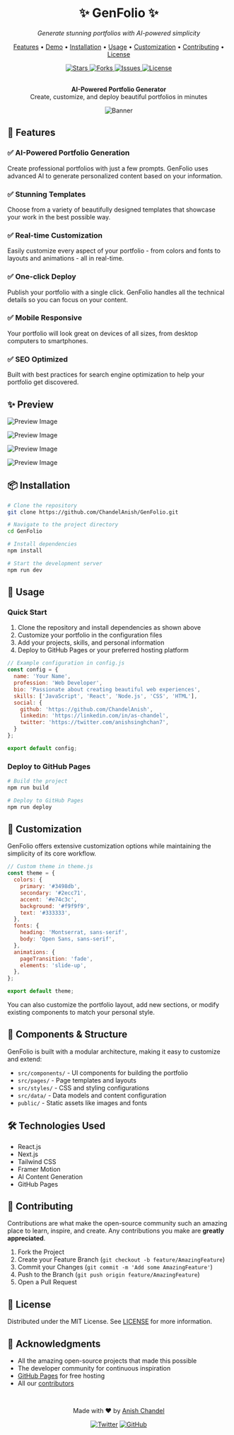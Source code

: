 <div align="center">
  <h1>✨ GenFolio ✨</h1>
  <p><em>Generate stunning portfolios with AI-powered simplicity</em></p>
  
  <p>
    <a href="#features">Features</a> •
    <a href="#demo">Demo</a> •
    <a href="#installation">Installation</a> •
    <a href="#usage">Usage</a> •
    <a href="#customization">Customization</a> •
    <a href="#contributing">Contributing</a> •
    <a href="#license">License</a>
  </p>
  
  <a href="https://github.com/ChandelAnish/GenFolio/stargazers">
    <img src="https://img.shields.io/github/stars/ChandelAnish/GenFolio?style=for-the-badge" alt="Stars" />
  </a>
  <a href="https://github.com/ChandelAnish/GenFolio/network/members">
    <img src="https://img.shields.io/github/forks/ChandelAnish/GenFolio?style=for-the-badge" alt="Forks" />
  </a>
  <a href="https://github.com/ChandelAnish/GenFolio/issues">
    <img src="https://img.shields.io/github/issues/ChandelAnish/GenFolio?style=for-the-badge" alt="Issues" />
  </a>
  <a href="https://github.com/ChandelAnish/GenFolio/blob/main/LICENSE">
    <img src="https://img.shields.io/github/license/ChandelAnish/GenFolio?style=for-the-badge" alt="License" />
  </a>
</div>

<br />

<div align="center">
  <p>
    <strong>AI-Powered Portfolio Generator</strong><br>
    Create, customize, and deploy beautiful portfolios in minutes
  </p>
  
![Banner](https://drive.google.com/uc?id=1dKcfR3oMvPjb5Cg-jAGrjWhsDd6d7PAl)
</div>

## 🚀 Features

### ✅ AI-Powered Portfolio Generation
Create professional portfolios with just a few prompts. GenFolio uses advanced AI to generate personalized content based on your information.

### ✅ Stunning Templates
Choose from a variety of beautifully designed templates that showcase your work in the best possible way.

### ✅ Real-time Customization
Easily customize every aspect of your portfolio - from colors and fonts to layouts and animations - all in real-time.

### ✅ One-click Deploy
Publish your portfolio with a single click. GenFolio handles all the technical details so you can focus on your content.

### ✅ Mobile Responsive
Your portfolio will look great on devices of all sizes, from desktop computers to smartphones.

### ✅ SEO Optimized
Built with best practices for search engine optimization to help your portfolio get discovered.

## ✨ Preview

![Preview Image](https://drive.google.com/uc?id=1FwCK0nVHO14iHjKIeonQVjkQtBI1S5AT)

![Preview Image](https://drive.google.com/uc?id=18ehBRvLLC4aD2zdvFkEzWMGL87Dx3uEn)

![Preview Image](https://drive.google.com/uc?id=1k9Bf7P97rgxiZhcE4jLV2IxKFQqxM57E)

![Preview Image](https://drive.google.com/uc?id=1JGBpX-YWwbvFTjwBMsdni6vw5Jun3Env)

## 📦 Installation

```bash
# Clone the repository
git clone https://github.com/ChandelAnish/GenFolio.git

# Navigate to the project directory
cd GenFolio

# Install dependencies
npm install

# Start the development server
npm run dev
```

## 🔧 Usage

### Quick Start

1. Clone the repository and install dependencies as shown above
2. Customize your portfolio in the configuration files
3. Add your projects, skills, and personal information
4. Deploy to GitHub Pages or your preferred hosting platform

```javascript
// Example configuration in config.js
const config = {
  name: 'Your Name',
  profession: 'Web Developer',
  bio: 'Passionate about creating beautiful web experiences',
  skills: ['JavaScript', 'React', 'Node.js', 'CSS', 'HTML'],
  social: {
    github: 'https://github.com/ChandelAnish',
    linkedin: 'https://linkedin.com/in/as-chandel',
    twitter: 'https://twitter.com/anishsinghchan7',
  }
};

export default config;
```

### Deploy to GitHub Pages

```bash
# Build the project
npm run build

# Deploy to GitHub Pages
npm run deploy
```

## 🎨 Customization

GenFolio offers extensive customization options while maintaining the simplicity of its core workflow.

```javascript
// Custom theme in theme.js
const theme = {
  colors: {
    primary: '#3498db',
    secondary: '#2ecc71',
    accent: '#e74c3c',
    background: '#f9f9f9',
    text: '#333333',
  },
  fonts: {
    heading: 'Montserrat, sans-serif',
    body: 'Open Sans, sans-serif',
  },
  animations: {
    pageTransition: 'fade',
    elements: 'slide-up',
  },
};

export default theme;
```

You can also customize the portfolio layout, add new sections, or modify existing components to match your personal style.

## 🔌 Components & Structure

GenFolio is built with a modular architecture, making it easy to customize and extend:

- `src/components/` - UI components for building the portfolio
- `src/pages/` - Page templates and layouts
- `src/styles/` - CSS and styling configurations
- `src/data/` - Data models and content configuration
- `public/` - Static assets like images and fonts

## 🛠️ Technologies Used

- React.js
- Next.js
- Tailwind CSS
- Framer Motion
- AI Content Generation
- GitHub Pages

## 🤝 Contributing

Contributions are what make the open-source community such an amazing place to learn, inspire, and create. Any contributions you make are **greatly appreciated**.

1. Fork the Project
2. Create your Feature Branch (`git checkout -b feature/AmazingFeature`)
3. Commit your Changes (`git commit -m 'Add some AmazingFeature'`)
4. Push to the Branch (`git push origin feature/AmazingFeature`)
5. Open a Pull Request

## 📄 License

Distributed under the MIT License. See [LICENSE](LICENSE) for more information.

## 🙏 Acknowledgments

- All the amazing open-source projects that made this possible
- The developer community for continuous inspiration
- [GitHub Pages](https://pages.github.com) for free hosting
- All our [contributors](https://github.com/ChandelAnish/GenFolio/contributors)

<div align="center">
  <br />
  <p>Made with ❤️ by <a href="https://github.com/ChandelAnish">Anish Chandel</a></p>
  <p>
    <a href="https://twitter.com/AnishChandel"><img src="https://img.shields.io/twitter/follow/AnishChandel?style=social" alt="Twitter" /></a>
    <a href="https://github.com/ChandelAnish"><img src="https://img.shields.io/github/followers/ChandelAnish?style=social" alt="GitHub" /></a>
  </p>
</div>